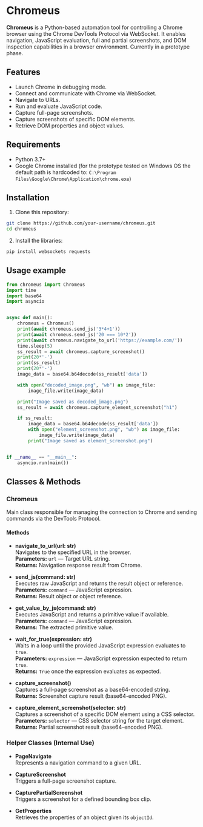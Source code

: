 # Chromeus

**Chromeus** is a Python-based automation tool for controlling a Chrome browser using the Chrome DevTools Protocol via WebSocket. It enables navigation, JavaScript evaluation, full and partial screenshots, and DOM inspection capabilities in a browser environment. Currently in a prototype phase.

## Features

- Launch Chrome in debugging mode.
- Connect and communicate with Chrome via WebSocket.
- Navigate to URLs.
- Run and evaluate JavaScript code.
- Capture full-page screenshots.
- Capture screenshots of specific DOM elements.
- Retrieve DOM properties and object values.

## Requirements

- Python 3.7+
- Google Chrome installed (for the prototype tested on Windows OS the default path is hardcoded to: `C:\Program Files\Google\Chrome\Application\chrome.exe`)

## Installation

1. Clone this repository:

```bash
git clone https://github.com/your-username/chromeus.git
cd chromeus
```

2. Install the libraries:

```bash
pip install websockets requests
```

## Usage example

```python
from chromeus import Chromeus
import time
import base64
import asyncio


async def main():
    chromeus = Chromeus()
    print(await chromeus.send_js('3*4+1'))
    print(await chromeus.send_js('20 === 10*2'))
    print(await chromeus.navigate_to_url('https://example.com/'))
    time.sleep(5)
    ss_result = await chromeus.capture_screenshot() 
    print(20*'-')
    print(ss_result)
    print(20*'-')
    image_data = base64.b64decode(ss_result['data'])

    with open("decoded_image.png", "wb") as image_file:
        image_file.write(image_data)

    print("Image saved as decoded_image.png")
    ss_result = await chromeus.capture_element_screenshot("h1") 

    if ss_result:
        image_data = base64.b64decode(ss_result['data'])
        with open("element_screenshot.png", "wb") as image_file:
            image_file.write(image_data)
        print("Image saved as element_screenshot.png")


if __name__ == "__main__":
    asyncio.run(main())
```

## Classes & Methods

### Chromeus

Main class responsible for managing the connection to Chrome and sending commands via the DevTools Protocol.

#### Methods

- **navigate_to_url(url: str)**  
  Navigates to the specified URL in the browser.  
  **Parameters:** `url` — Target URL string.  
  **Returns:** Navigation response result from Chrome.

- **send_js(command: str)**  
  Executes raw JavaScript and returns the result object or reference.  
  **Parameters:** `command` — JavaScript expression.  
  **Returns:** Result object or object reference.

- **get_value_by_js(command: str)**  
  Executes JavaScript and returns a primitive value if available.  
  **Parameters:** `command` — JavaScript expression.  
  **Returns:** The extracted primitive value.

- **wait_for_true(expression: str)**  
  Waits in a loop until the provided JavaScript expression evaluates to `true`.  
  **Parameters:** `expression` — JavaScript expression expected to return `true`.  
  **Returns:** `True` once the expression evaluates as expected.

- **capture_screenshot()**  
  Captures a full-page screenshot as a base64-encoded string.  
  **Returns:** Screenshot capture result (base64-encoded PNG).

- **capture_element_screenshot(selector: str)**  
  Captures a screenshot of a specific DOM element using a CSS selector.  
  **Parameters:** `selector` — CSS selector string for the target element.  
  **Returns:** Partial screenshot result (base64-encoded PNG).

### Helper Classes (Internal Use)

- **PageNavigate**  
  Represents a navigation command to a given URL.

- **CaptureScreenshot**  
  Triggers a full-page screenshot capture.

- **CapturePartialScreenshot**  
  Triggers a screenshot for a defined bounding box clip.

- **GetProperties**  
  Retrieves the properties of an object given its `objectId`.
